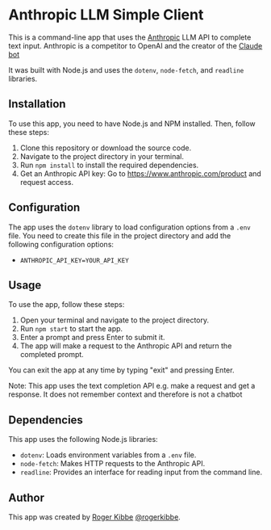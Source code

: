 # Anthropic LLM Simple Client

This is a command-line app that uses the [Anthropic](https://www.anthropic.com/) LLM API to complete text input. Anthropic is a competitor to OpenAI and the creator of the [Claude bot](https://console.anthropic.com/chat/) 

It was built with Node.js and uses the `dotenv`, `node-fetch`, and `readline` libraries.

## Installation

To use this app, you need to have Node.js and NPM installed. Then, follow these steps:

1. Clone this repository or download the source code.
2. Navigate to the project directory in your terminal.
3. Run `npm install` to install the required dependencies.
4. Get an Anthropic API key: Go to https://www.anthropic.com/product and request access. 

## Configuration

The app uses the `dotenv` library to load configuration options from a `.env` file. You need to create this file in the project directory and add the following configuration options:

- `ANTHROPIC_API_KEY=YOUR_API_KEY`

## Usage

To use the app, follow these steps:

1. Open your terminal and navigate to the project directory.
2. Run `npm start` to start the app.
3. Enter a prompt and press Enter to submit it.
4. The app will make a request to the Anthropic API and return the completed prompt.

You can exit the app at any time by typing "exit" and pressing Enter.

Note: This app uses the text completion API e.g. make a request and get a response. It does not remember context and therefore is not a chatbot


## Dependencies

This app uses the following Node.js libraries:

- `dotenv`: Loads environment variables from a `.env` file.
- `node-fetch`: Makes HTTP requests to the Anthropic API.
- `readline`: Provides an interface for reading input from the command line.

## Author

This app was created by [Roger Kibbe](https://github.com/rogerkibbe) [@rogerkibbe](https://twitter.com/rogerkibbe).